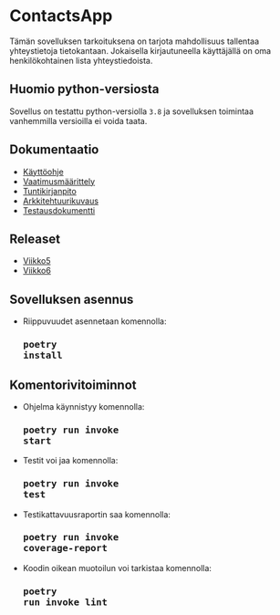 # ContactsApp
Tämän sovelluksen tarkoituksena on tarjota mahdollisuus tallentaa yhteystietoja tietokantaan. Jokaisella kirjautuneella käyttäjällä on oma henkilökohtainen lista yhteystiedoista.

## Huomio python-versiosta
Sovellus on testattu python-versiolla <code>3.8</code> ja sovelluksen toimintaa vanhemmilla versioilla ei voida taata. 

## Dokumentaatio
- [Käyttöohje](https://github.com/vaisajuh/ot-harjoitustyo/blob/master/dokumentaatio/kayttoohje.md)<br>
- [Vaatimusmäärittely](https://github.com/vaisajuh/ot-harjoitustyo/blob/master/dokumentaatio/vaatimusmaarittely.md) <br>
- [Tuntikirjanpito](https://github.com/vaisajuh/ot-harjoitustyo/blob/master/dokumentaatio/tuntikirjanpito.md) <br>
- [Arkkitehtuurikuvaus](https://github.com/vaisajuh/ot-harjoitustyo/blob/master/dokumentaatio/arkkitehtuuri.md)
- [Testausdokumentti](https://github.com/vaisajuh/ot-harjoitustyo/blob/master/dokumentaatio/testaus.md)

## Releaset
- [Viikko5](https://github.com/vaisajuh/ot-harjoitustyo/releases/tag/viikko5)
- [Viikko6](https://github.com/vaisajuh/ot-harjoitustyo/releases/tag/viikko6)

## Sovelluksen asennus
- Riippuvuudet asennetaan komennolla: <h3><pre>poetry install</pre></h3>

## Komentorivitoiminnot
- Ohjelma käynnistyy komennolla: <h3><pre>poetry run invoke start</pre></h3>
- Testit voi jaa komennolla: <h3><pre>poetry run invoke test</pre></h3>
- Testikattavuusraportin saa komennolla: <h3><pre>poetry run invoke coverage-report</pre></h3>
- Koodin oikean muotoilun voi tarkistaa komennolla: <h3><pre>poetry run invoke lint</pre></h3>
